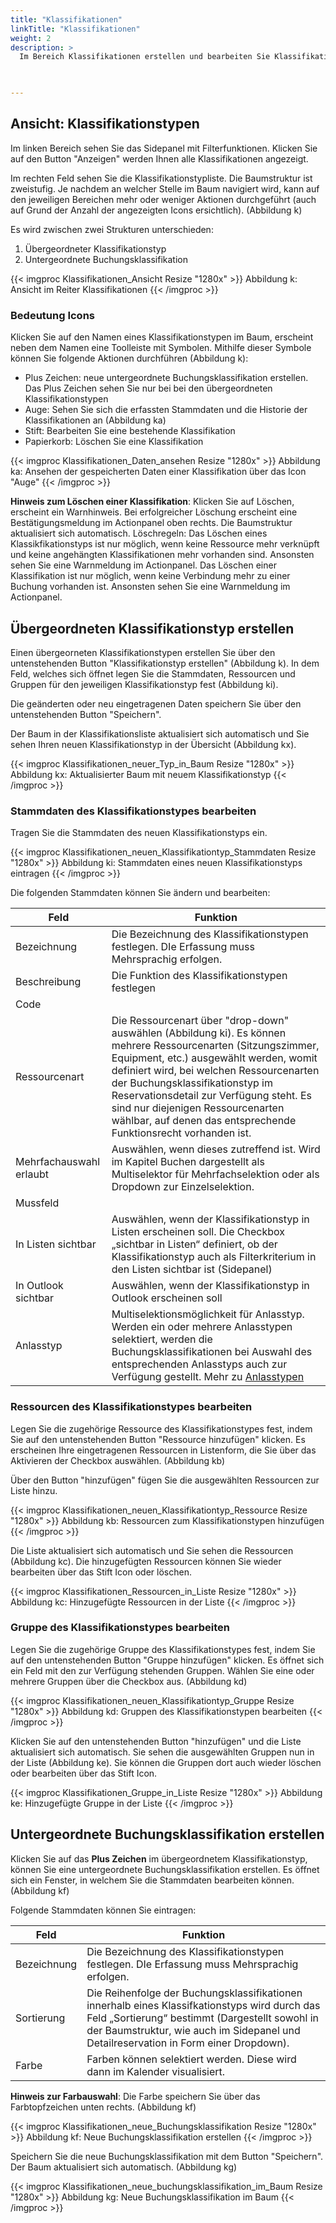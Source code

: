 ```yaml
---
title: "Klassifikationen"
linkTitle: "Klassifikationen"
weight: 2
description: >
  Im Bereich Klassifikationen erstellen und bearbeiten Sie Klassifikationstypen.   
 


---
```

## Ansicht: Klassifikationstypen 
Im linken Bereich sehen Sie das Sidepanel mit Filterfunktionen. Klicken Sie auf den Button "Anzeigen" werden Ihnen alle Klassifikationen angezeigt. 

Im rechten Feld sehen Sie die Klassifikationstypliste. Die Baumstruktur ist zweistufig. Je nachdem an welcher Stelle im Baum navigiert wird, kann auf den jeweiligen Bereichen mehr oder weniger Aktionen durchgeführt (auch auf Grund der Anzahl der angezeigten Icons ersichtlich). (Abbildung k)

Es wird zwischen zwei Strukturen unterschieden:
1. Übergeordneter Klassifikationstyp 
2. Untergeordnete Buchungsklassifikation

{{< imgproc Klassifikationen_Ansicht Resize "1280x" >}}
Abbildung k: Ansicht im Reiter Klassifikationen
{{< /imgproc >}}

### Bedeutung Icons 
Klicken Sie auf den Namen eines Klassifikationstypen im Baum, erscheint neben dem Namen eine Toolleiste mit Symbolen. Mithilfe dieser Symbole können Sie folgende Aktionen durchführen (Abbildung k): 

* Plus Zeichen: neue untergeordnete Buchungsklassifikation erstellen. Das Plus Zeichen sehen Sie nur bei bei den übergeordneten Klassifikationstypen
* Auge: Sehen Sie sich die erfassten Stammdaten und die Historie der Klassifikationen an (Abbildung ka) 
* Stift: Bearbeiten Sie eine bestehende Klassifikation
* Papierkorb: Löschen Sie eine Klassifikation

{{< imgproc Klassifikationen_Daten_ansehen Resize "1280x" >}}
Abbildung ka: Ansehen der gespeicherten Daten einer Klassifikation über das Icon "Auge"
{{< /imgproc >}}

**Hinweis zum Löschen einer Klassifikation**: 
Klicken Sie auf Löschen, erscheint ein Warnhinweis. Bei erfolgreicher Löschung erscheint eine Bestätigungsmeldung im Actionpanel oben rechts. Die Baumstruktur aktualisiert sich automatisch.
Löschregeln:
Das Löschen eines Klassikfikationstyps ist nur möglich, wenn keine Ressource mehr verknüpft und keine angehängten Klassifikationen mehr vorhanden sind. Ansonsten sehen Sie eine Warnmeldung im Actionpanel.
Das Löschen  einer Klassifikation ist nur möglich, wenn keine Verbindung mehr zu einer Buchung vorhanden ist. Ansonsten sehen Sie eine Warnmeldung im Actionpanel.

## Übergeordneten Klassifikationstyp erstellen 
Einen übergeorneten Klassifikationstypen erstellen Sie über den untenstehenden Button "Klassifikationstyp erstellen" (Abbildung k). 
In dem Feld, welches sich öffnet legen Sie die Stammdaten, Ressourcen und Gruppen für den jeweiligen Klassifikationstyp fest (Abbildung ki).

Die geänderten oder neu eingetragenen Daten speichern Sie über den untenstehenden Button "Speichern".

Der Baum in der Klassifikationsliste aktualisiert sich automatisch und Sie sehen Ihren neuen Klassifikationstyp in der Übersicht (Abbildung kx).

{{< imgproc Klassifikationen_neuer_Typ_in_Baum Resize "1280x" >}}
Abbildung kx: Aktualisierter Baum mit neuem Klassifikationstyp
{{< /imgproc >}}

### Stammdaten des Klassifikationstypes bearbeiten
Tragen Sie die Stammdaten des neuen Klassifikationstyps ein.

{{< imgproc Klassifikationen_neuen_Klassifikationtyp_Stammdaten Resize "1280x" >}}
Abbildung ki: Stammdaten eines neuen Klassifikationstyps eintragen
{{< /imgproc >}}

Die folgenden Stammdaten können Sie ändern und bearbeiten: 

| Feld         | Funktion         | 
| ------------- |-------------  | 
| Bezeichnung        | Die Bezeichnung des Klassifikationstypen festlegen. DIe Erfassung muss Mehrsprachig erfolgen. | 
| Beschreibung       | Die Funktion des Klassifikationstypen festlegen |
| Code       |  |
| Ressourcenart   | Die Ressourcenart über "drop-down" auswählen (Abbildung ki). Es können mehrere Ressourcenarten (Sitzungszimmer, Equipment, etc.) ausgewählt werden, womit definiert wird, bei welchen Ressourcenarten der Buchungsklassifikationstyp im Reservationsdetail zur Verfügung steht. Es sind nur diejenigen Ressourcenarten wählbar, auf denen das entsprechende Funktionsrecht vorhanden ist. |  
| Mehrfachauswahl erlaubt  | Auswählen, wenn dieses zutreffend ist. Wird im Kapitel Buchen dargestellt als Multiselektor für Mehrfachselektion oder als Dropdown zur Einzelselektion. |  
| Mussfeld  |      |  
| In Listen sichtbar    | Auswählen, wenn der Klassifikationstyp in Listen erscheinen soll. Die Checkbox „sichtbar in Listen“ definiert, ob der Klassifikationstyp auch als Filterkriterium in den Listen sichtbar ist  (Sidepanel)  |  
| In Outlook sichtbar   | Auswählen, wenn der Klassifikationstyp in Outlook erscheinen soll  |  
| Anlasstyp   | Multiselektionsmöglichkeit für Anlasstyp. Werden ein oder mehrere Anlasstypen selektiert, werden die Buchungsklassifikationen bei Auswahl des entsprechenden Anlasstyps auch zur Verfügung gestellt. Mehr zu  [Anlasstypen](/einstellungen/stammdatenfueranlaesse/anlasstypen/) | 

### Ressourcen des Klassifikationstypes bearbeiten
Legen Sie die zugehörige Ressource des Klassifikationstypes fest, indem Sie auf den untenstehenden Button "Ressource hinzufügen" klicken. Es erscheinen Ihre eingetragenen Ressourcen in Listenform, die Sie über das Aktivieren der Checkbox auswählen. (Abbildung kb)

Über den Button "hinzufügen" fügen Sie die ausgewählten Ressourcen zur Liste hinzu.

{{< imgproc Klassifikationen_neuen_Klassifikationtyp_Ressource Resize "1280x" >}}
Abbildung kb: Ressourcen zum Klassifikationstypen hinzufügen
{{< /imgproc >}}

Die Liste aktualisiert sich automatisch und Sie sehen die Ressourcen (Abbildung kc). Die hinzugefügten Ressourcen können Sie wieder bearbeiten über das Stift Icon oder löschen. 

{{< imgproc Klassifikationen_Ressourcen_in_Liste Resize "1280x" >}}
Abbildung kc: Hinzugefügte Ressourcen in der Liste 
{{< /imgproc >}}

### Gruppe des Klassifikationstypes bearbeiten
Legen Sie die zugehörige Gruppe des Klassifikationstypes fest, indem Sie auf den untenstehenden Button "Gruppe hinzufügen" klicken. Es öffnet sich ein Feld mit den zur Verfügung stehenden Gruppen. Wählen Sie eine oder mehrere Gruppen über die Checkbox aus. (Abbildung kd)

{{< imgproc Klassifikationen_neuen_Klassifikationtyp_Gruppe Resize "1280x" >}}
Abbildung kd: Gruppen des Klassifikationstypen bearbeiten
{{< /imgproc >}}

Klicken Sie auf den untenstehenden Button "hinzufügen" und die Liste aktualisiert sich automatisch. Sie sehen die ausgewählten Gruppen nun in der Liste (Abbildung ke). Sie können die Gruppen dort auch wieder löschen oder bearbeiten über das Stift Icon.

{{< imgproc Klassifikationen_Gruppe_in_Liste Resize "1280x" >}}
Abbildung ke: Hinzugefügte Gruppe in der Liste 
{{< /imgproc >}}

## Untergeordnete Buchungsklassifikation erstellen
Klicken Sie auf das **Plus Zeichen** im übergeordnetem Klassifikationstyp, können Sie eine untergeordnete Buchungsklassifikation erstellen. Es öffnet sich ein Fenster, in welchem Sie die Stammdaten bearbeiten können. (Abbildung kf)

Folgende Stammdaten können Sie eintragen: 

| Feld         | Funktion         | 
| ------------- |-------------  | 
| Bezeichnung   | Die Bezeichnung des Klassifikationstypen festlegen. DIe Erfassung muss Mehrsprachig erfolgen. | 
| Sortierung  | Die Reihenfolge der Buchungsklassifikationen innerhalb eines Klassifkationstyps wird durch das Feld „Sortierung“ bestimmt (Dargestellt sowohl in der Baumstruktur, wie auch im Sidepanel und Detailreservation in Form einer Dropdown). |
| Farbe     | Farben können selektiert werden. Diese wird dann im Kalender visualisiert.  |

**Hinweis zur Farbauswahl**: Die Farbe speichern Sie über das Farbtopfzeichen unten rechts. (Abbildung kf)

{{< imgproc Klassifikationen_neue_Buchungsklassifikation Resize "1280x" >}}
Abbildung kf: Neue Buchungsklassifikation erstellen 
{{< /imgproc >}}

Speichern Sie die neue Buchungsklassifikation mit dem Button "Speichern". Der Baum aktualisiert sich automatisch. (Abbildung kg)

{{< imgproc Klassifikationen_neue_buchungsklassifikation_im_Baum Resize "1280x" >}}
Abbildung kg: Neue Buchungsklassifikation im Baum 
{{< /imgproc >}}
